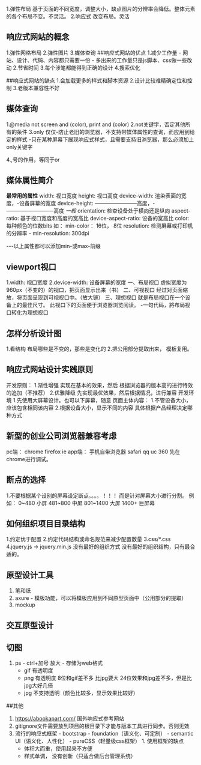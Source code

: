 1.弹性布局
基于页面的不同宽度，调整大小，缺点图片的分辨率会降低。整体元素的各个布局不变。不灵活。
2.响应式
改变布局。灵活

## 响应式网站的概念
  1.弹性网格布局
  2.弹性图片
  3.媒体查询
##响应式网站的优点
  1.减少工作量
    - 网站、设计、代码、内容都只需要一份
    - 多出来的工作量只是js脚本、css做一些改动
  2.节省时间
  3.每个涉笔都能得到正确的设计
  4.搜索优化

##响应式网站的缺点
  1.会加载更多的样式和脚本资源
  2.设计比较难精确定位和控制
  3.老版本兼容性不好
  

## 媒体查询
  1.@media not screen and (color), print and (color)
  2.not关键字，否定其他所有的条件
  3.only 仅仅-防止老旧的浏览器，不支持带媒体属性的查询，而应用到给定的样式
    -只在某种屏幕下展现响应式样式，且需要支持旧浏览器，那么必须加上only关键字

  4.,号的作用，等同于or
## 媒体属性简介
  **最常用的属性**
   width: 视口宽度
   height: 视口高度
   device-width: 渲染表面的宽度，-设备屏幕的宽度
   device-height: ————————高度，-—————————高度
  *一般*
   orientation: 检查设备处于横向还是纵向
   aspect-ratio: 基于视口宽度和高度的宽高比
   device-aspect-ratio: 设备的宽高比
   color: 每种颜色的位数bits 如： min-color： 16位， 8位
   resolution: 检测屏幕或打印机的分辨率
      - min-resolution: 300dpi

  ---以上属性都可以添加min-或max-前缀
## viewport视口
  1.width: 视口宽度
  2.device-width: 设备屏幕的宽度
  一、布局视口 虚拟宽度为960px（不变的）的视口，把页面显示出来（书）
  二、可视视口 经过对页面缩放，将页面呈现到可视视口中。（放大镜）
  三、理想视口 就是布局视口在一个设备上的最佳尺寸。 此视口下的页面便于浏览器浏览阅读。
      -一句代码，將布局视口转化为理想视口
      <meta name="viewport" content="width=device-width" user-scalable="no" />

## 怎样分析设计图
  1.看结构 布局哪些是不变的，那些是变化的
  2.把公用部分提取出来， 模板复用。
## 响应式网站设计实践原则
  开发原则：
    1.渐性增强 实现在基本的效果，然后 根据浏览器的版本高的进行特效的追加（不推荐）
    2.优雅降级 先实现最优效果，然后根据情况，进行兼容
  开发环境
    1.先使用大屏幕设计。也可以下屏幕，随意
  页面主体内容：
    1.不管设备大小，应该包含相同该内容
    2.根据设备大小，显示不同的内容
    具体根据产品经理决定哪种方式


## 新型的创业公司浏览器兼容考虑
  pc端： chrome firefox ie
  app端： 手机自带浏览器 safari qq uc 360
  先在chrome进行调试。
## 断点的选择
  1.不要根据某个设别的屏幕设定断点。。。。！！！ 
    而是针对屏幕大小进行分割。
    例如：
    0~480    小屏
    481~800  中屏
    801~1400 大屏
    1400+    巨屏幕

## 如何组织项目目录结构
  1.约定优于配置
  2.约定代码结构或命名规范来减少配置数量
  3.css/*.css
  4.jquery.js -> jquery.min.js 没有最好的组织方式
  没有最好的组织结构，只有最合适的。
  
## 原型设计工具
  1. 笔和纸
  2. axure
    - 模板功能，可以将模板应用到不同原型页面中（公用部分的提取）
  3. mockup
## 交互原型设计
  
## 切图
  1. ps
    - ctrl+加号  放大
    - 存储为web格式
      - gif 有透明度
      - png 有透明度
          8位和gif差不多 比jpg要大
          24位效果和jpg差不多，但是比jpg大好几倍
      - jpg 不支持透明（颜色比较多，显示效果比较好）

##其他
  1. https://abookapart.com/  国外响应式参考网站
  2. gitignore文件需要放到项目的根目录下才能与版本工具进行同步。否则无效
  3. 流行的响应式框架
    - bootstrap
    - foundation（语义化、可定制）
    - semantic UI（语义化、人性化）
    - pureCSS（轻量级css框架）
    1. 使用框架的缺点
      - 体积大而重，使用起来不方便
      - 样式单调， 没有创新（只适合做后台管理系统）

